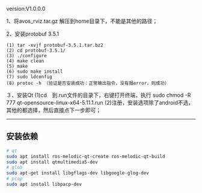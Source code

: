 version:V1.0.0.0

1、将avos_rviz.tar.gz 解压到home目录下，不能是其他的路径；

2、安装protobuf 3.5.1
```
(1) tar -xvjf protobuf-3.5.1.tar.bz2
(2) cd protobuf-3.5.1/
(3) ./configure
(4) make clean
(5) make
(6) sudo make install
(7) sudo ldconfig
(8) protoc -h （验证是否安装成功：正常输出指令，没有报error，则成功）
```

３、安装Qt
(1)cd　到.run文件的目录下，右键打开终端，执行 sudo chmod -R 777 qt-opensource-linux-x64-5.11.1.run
(2)注册，安装选项除了android不选，其他的都选择，然后直接点下一步即可；

---
## 安装依赖
```bash
# qt
sudo apt install ros-melodic-qt-create ros-melodic-qt-build
sudo apt install qtmultimedia5-dev
# glob
sudo apt-get install libgflags-dev libgoogle-glog-dev
# pcap
sudo apt install libpacp-dev
```

